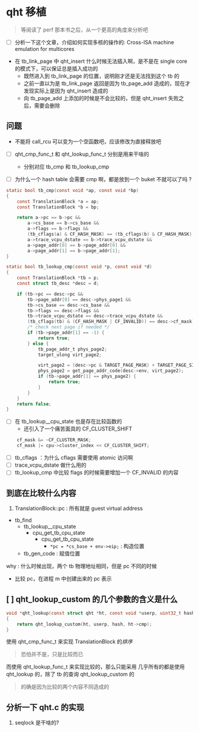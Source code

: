 # qht 移植
> 等阅读了 perf 那本书之后，从一个更高的角度来分析吧

- [ ] 分析一下这个文章，介绍如何实现多核的操作的: Cross-ISA machine emulation for multicores

- 在 tb_link_page 中 qht_insert 什么时候无法插入啊，是不是在 single core 的模式下，可以保证总是插入成功的
  - 既然进入到 tb_link_page 的位置，说明刚才还是无法找到这个 tb 的
  - 之前一直以为是 tb_link_page 返回是因为 tb_page_add 造成的，现在才发现实际上是因为 qht_insert 造成的
  - 向 tb_page_add 上添加的时候是不会比较的，但是 qht_insert 失败之后，需要会删除

## 问题
- 不能将 call_rcu 可以变为一个空函数吧，应该修改为直接释放吧

- [ ] qht_cmp_func_t 和 qht_lookup_func_t 分别是用来干啥的
  - 分别对应 tb_cmp 和 tb_lookup_cmp

- [ ] 为什么一个 hash table 会需要 cmp 啊，都是放到一个 buket 不就可以了吗 ?

```c
static bool tb_cmp(const void *ap, const void *bp)
{
    const TranslationBlock *a = ap;
    const TranslationBlock *b = bp;

    return a->pc == b->pc &&
        a->cs_base == b->cs_base &&
        a->flags == b->flags &&
        (tb_cflags(a) & CF_HASH_MASK) == (tb_cflags(b) & CF_HASH_MASK) &&
        a->trace_vcpu_dstate == b->trace_vcpu_dstate &&
        a->page_addr[0] == b->page_addr[0] &&
        a->page_addr[1] == b->page_addr[1];
}

static bool tb_lookup_cmp(const void *p, const void *d)
{
    const TranslationBlock *tb = p;
    const struct tb_desc *desc = d;

    if (tb->pc == desc->pc &&
        tb->page_addr[0] == desc->phys_page1 &&
        tb->cs_base == desc->cs_base &&
        tb->flags == desc->flags &&
        tb->trace_vcpu_dstate == desc->trace_vcpu_dstate &&
        (tb_cflags(tb) & (CF_HASH_MASK | CF_INVALID)) == desc->cf_mask) {
        /* check next page if needed */
        if (tb->page_addr[1] == -1) {
            return true;
        } else {
            tb_page_addr_t phys_page2;
            target_ulong virt_page2;

            virt_page2 = (desc->pc & TARGET_PAGE_MASK) + TARGET_PAGE_SIZE;
            phys_page2 = get_page_addr_code(desc->env, virt_page2);
            if (tb->page_addr[1] == phys_page2) {
                return true;
            }
        }
    }
    return false;
}
```

- [ ] 在 tb_lookup__cpu_state 也是存在比较函数的
  - 还引入了一个痛苦面具的 CF_CLUSTER_SHIFT
```c
    cf_mask &= ~CF_CLUSTER_MASK;
    cf_mask |= cpu->cluster_index << CF_CLUSTER_SHIFT;
```
- [ ] tb_cflags ：为什么 cflags 需要使用 atomic 访问啊
- [ ] trace_vcpu_dstate 做什么用的
- [ ] tb_lookup_cmp 中比较 flags 的时候需要增加一个 CF_INVALID 的内容

## 到底在比较什么内容
1. TranslationBlock::pc : 所有就是 guest virtual address

- tb_find
  - tb_lookup__cpu_state
    - cpu_get_tb_cpu_state
      - cpu_get_tb_cpu_state
        - `*pc = *cs_base + env->eip;` : 构造位置
  - tb_gen_code : 赋值位置

why : 什么时候出现，两个 tb 物理地址相同，但是 pc 不同的时候
  - 比较 pc，在进程 m 中创建出来的 pc 表示


## [ ] qht_lookup_custom 的几个参数的含义是什么
```c
void *qht_lookup(const struct qht *ht, const void *userp, uint32_t hash)
{
    return qht_lookup_custom(ht, userp, hash, ht->cmp);
}
```

使用 qht_cmp_func_t 来实现 TranslationBlock 的*排序*
> 恐怕并不是，只是比较而已

而使用 qht_lookup_func_t 来实现比较的，那么只能采用
几乎所有的都是使用 qht_lookup 的，除了 tb 的查询 qht_lookup_custom 的
> 的确是因为比较的两个内容不同造成的

## 分析一下 qht.c 的实现
1. seqlock 是干啥的?
